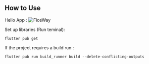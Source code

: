 ## How to Use
Hello App :
![FiceWay](https://github.com/DangKhoa45602/FaceWay/blob/main/UI/1_Continue1.jpg?raw=true)

Set up libraries (Run teminal):
```shell
flutter pub get
```

If the project requires a build run :
```shell
flutter pub run build_runner build --delete-conflicting-outputs
```
